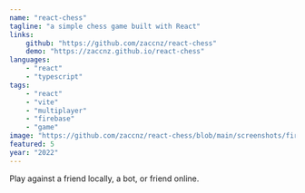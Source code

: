 ```yaml
---
name: "react-chess"
tagline: "a simple chess game built with React"
links:
    github: "https://github.com/zaccnz/react-chess"
    demo: "https://zaccnz.github.io/react-chess"
languages:
    - "react"
    - "typescript"
tags:
    - "react"
    - "vite"
    - "multiplayer"
    - "firebase"
    - "game"
image: "https://github.com/zaccnz/react-chess/blob/main/screenshots/first_ui.png?raw=true"
featured: 5
year: "2022"
---
```


Play against a friend locally, a bot, or friend online.
